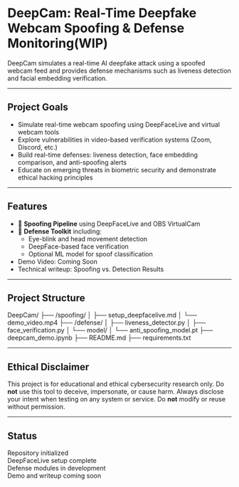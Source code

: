 # DeepCam: Real-Time Deepfake Webcam Spoofing & Defense Monitoring(WIP)

DeepCam simulates a real-time AI deepfake attack using a spoofed webcam feed and provides defense mechanisms such as liveness detection and facial embedding verification.

---

## Project Goals

- Simulate real-time webcam spoofing using DeepFaceLive and virtual webcam tools
- Explore vulnerabilities in video-based verification systems (Zoom, Discord, etc.)
- Build real-time defenses: liveness detection, face embedding comparison, and anti-spoofing alerts
- Educate on emerging threats in biometric security and demonstrate ethical hacking principles

---

## Features

- 🔴 **Spoofing Pipeline** using DeepFaceLive and OBS VirtualCam
- 🔵 **Defense Toolkit** including:
  - Eye-blink and head movement detection
  - DeepFace-based face verification
  - Optional ML model for spoof classification
- Demo Video: Coming Soon
- Technical writeup: Spoofing vs. Detection Results

---

## Project Structure
DeepCam/
├── /spoofing/
│ ├── setup_deepfacelive.md
│ └── demo_video.mp4
├── /defense/
│ ├── liveness_detector.py
│ ├── face_verification.py
│ └── model/
│ └── anti_spoofing_model.pt
├── deepcam_demo.ipynb
├── README.md
├── requirements.txt

---

## Ethical Disclaimer

This project is for educational and ethical cybersecurity research only. Do **not** use this tool to deceive, impersonate, or cause harm. Always disclose your intent when testing on any system or service. Do **not** modify or reuse without permission.

---

## Status

Repository initialized  
DeepFaceLive setup complete  
Defense modules in development  
Demo and writeup coming soon
